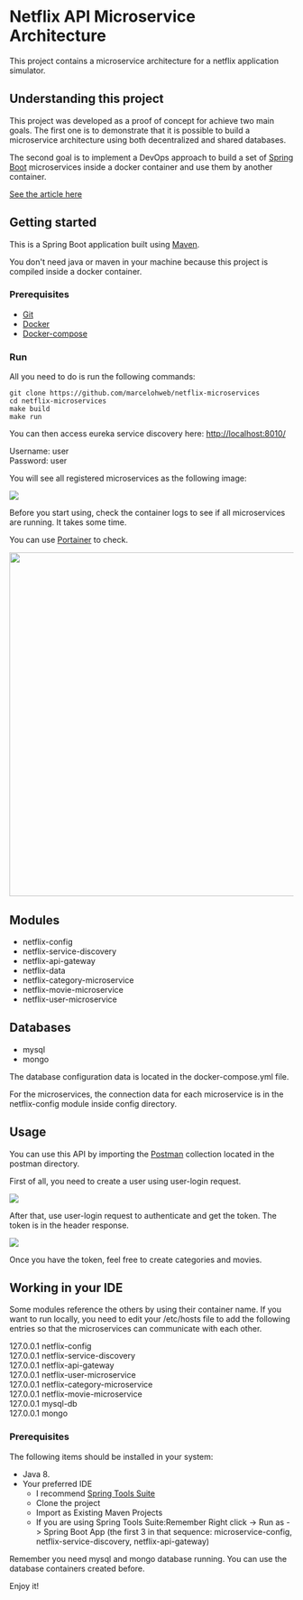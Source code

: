 # Netflix API Microservice Architecture

This project contains a microservice architecture for a netflix application simulator.

## Understanding this project

This project was developed as a proof of concept for achieve two main goals. The first one is to demonstrate that it is possible to build a microservice architecture using
both decentralized and shared databases.

The second goal is to implement a DevOps approach to build a set of <a href="https://spring.io/guides/gs/spring-boot">Spring Boot</a> microservices inside a docker container and use them by another container.

<a href="#">See the article here</a>

## Getting started

This is a Spring Boot application built using <a href="https://spring.io/guides/gs/maven/">Maven</a>.

You don't need java or maven in your machine because this project is compiled inside a docker container.

### Prerequisites

* <a href="https://git-scm.com/">Git</a>
* <a href="https://www.docker.com/">Docker</a>
* <a href="https://docs.docker.com/compose/gettingstarted/">Docker-compose</a>

### Run

All you need to do is run the following commands:

	git clone https://github.com/marcelohweb/netflix-microservices
	cd netflix-microservices
	make build
	make run

You can then access eureka service discovery here: <a href="#">http://localhost:8010/</a>

Username: user  
Password: user

You will see all registered microservices as the following image:

<img src="http://66.7.213.120/~mswebcom/eureka.png">

Before you start using, check the container logs to see if all microservices are running. It takes some time.

You can use <a href="https://www.portainer.io/">Portainer</a> to check.

<img src="http://66.7.213.120/~mswebcom/portainer.png" width="609px">

## Modules

* netflix-config
* netflix-service-discovery
* netflix-api-gateway
* netflix-data
* netflix-category-microservice
* netflix-movie-microservice
* netflix-user-microservice

## Databases

* mysql
* mongo

The database configuration data is located in the docker-compose.yml file.

For the microservices, the connection data for each microservice is in the netflix-config module inside config directory.

## Usage

You can use this API by importing the <a href="https://www.postman.com/">Postman</a> collection located in the postman directory.

First of all, you need to create a user using user-login request.

<img src="http://66.7.213.120/~mswebcom/create-user.png">

After that, use user-login request to authenticate and get the token. The token is in the header response.

<img src="http://66.7.213.120/~mswebcom/login.png">

Once you have the token, feel free to create categories and movies.

## Working in your IDE

Some modules reference the others by using their container name. If you want to run locally, you need to edit your /etc/hosts file to add the following entries so that the microservices can communicate with each other.

127.0.0.1       netflix-config  
127.0.0.1       netflix-service-discovery  
127.0.0.1       netflix-api-gateway  
127.0.0.1       netflix-user-microservice  
127.0.0.1       netflix-category-microservice  
127.0.0.1       netflix-movie-microservice  
127.0.0.1       mysql-db  
127.0.0.1       mongo


### Prerequisites
The following items should be installed in your system:
* Java 8.
* Your preferred IDE
  * I recommend <a href="https://spring.io/tools">Spring Tools Suite</a>
  * Clone the project
  * Import as Existing Maven Projects
  * If you are using Spring Tools Suite:Remember Right click -> Run as -> Spring Boot App (the first 3 in that sequence: microservice-config, netflix-service-discovery, netflix-api-gateway)

Remember you need mysql and mongo database running. You can use the database containers created before.

Enjoy it!
